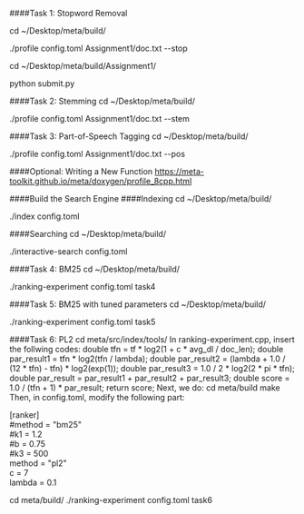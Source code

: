 ####Task 1: Stopword Removal

cd ~/Desktop/meta/build/

./profile config.toml Assignment1/doc.txt --stop

cd ~/Desktop/meta/build/Assignment1/

python submit.py

####Task 2: Stemming
cd ~/Desktop/meta/build/

./profile config.toml Assignment1/doc.txt --stem

####Task 3: Part-of-Speech Tagging
cd ~/Desktop/meta/build/

./profile config.toml Assignment1/doc.txt --pos

####Optional: Writing a New Function
https://meta-toolkit.github.io/meta/doxygen/profile_8cpp.html

####Build the Search Engine
####Indexing
cd ~/Desktop/meta/build/

./index config.toml

####Searching
cd ~/Desktop/meta/build/

./interactive-search config.toml

####Task 4: BM25
cd ~/Desktop/meta/build/

./ranking-experiment config.toml task4

####Task 5: BM25 with tuned parameters
cd ~/Desktop/meta/build/

./ranking-experiment config.toml task5

####Task 6: PL2
cd meta/src/index/tools/
In ranking-experiment.cpp, insert the follwing codes:
double tfn = tf * log2(1 + c * avg_dl / doc_len);
double par_result1 = tfn * log2(tfn / lambda);
double par_result2 = (lambda + 1.0 / (12 * tfn) - tfn) * log2(exp(1));
double par_result3 = 1.0 / 2 * log2(2 * pi * tfn);
double par_result = par_result1 + par_result2 + par_result3;
double score = 1.0 / (tfn + 1) * par_result;
return score;
Next, we do:
cd meta/build
make
Then, in config.toml, modify the following part:

[ranker]  
#method = "bm25"  
#k1 = 1.2  
#b = 0.75  
#k3 = 500  
method = "pl2"  
c = 7  
lambda = 0.1  

cd meta/build/
./ranking-experiment config.toml task6






